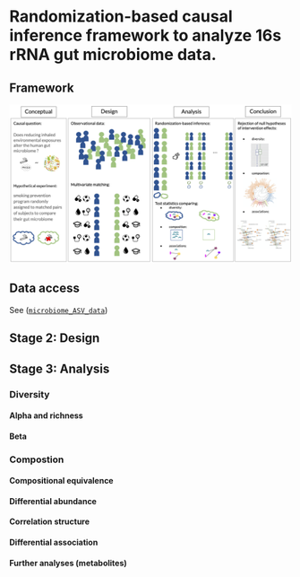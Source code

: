 Randomization-based causal inference framework to analyze 16s rRNA gut microbiome data.
=======================================================================================

Framework
---------

![Image of Graphical abstract](misc/Fig1_graphical_abstract.png)

Data access
-----------

See ([`microbiome_ASV_data`](microbiome_ASV_data))

Stage 2: Design
---------------

Stage 3: Analysis
-----------------

### Diversity

#### Alpha and richness

#### Beta

### Compostion

#### Compositional equivalence

#### Differential abundance

#### Correlation structure

#### Differential association

#### Further analyses (metabolites)
